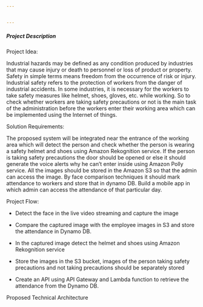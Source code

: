 ```yaml
---


---
```


<h5 id="project-description">Project Description</h5>
<p>Project Idea:</p>
<p>Industrial hazards may be defined as any condition produced by industries that may cause injury or death to personnel or loss of product or property. Safety in simple terms means freedom from the occurrence of risk or injury. Industrial safety refers to the protection of workers from the danger of industrial accidents. In some industries, it is necessary for the workers to take safety measures like helmet, shoes, gloves, etc. while working. So to check whether workers are taking safety precautions or not is the main task of the administration before the workers enter their working area which can be implemented using the Internet of things.</p>
<p>Solution Requirements:</p>
<p>The proposed system will be integrated near the entrance of the working area which will detect the person and check whether the person is wearing a safety helmet and shoes using Amazon Rekognition service. If the person is taking safety precautions the door should be opened or else it should generate the voice alerts why he can’t enter inside using Amazon Polly service. All the images should be stored in the Amazon S3 so that the admin can access the image. By face comparison techniques it should mark attendance to workers and store that in dynamo DB. Build a mobile app in which admin can access the attendance of that particular day.</p>
<p>Project Flow:</p>
<ul>
<li>
<p>Detect the face in the live video streaming and capture the image</p>
</li>
<li>
<p>Compare the captured image with the employee images in S3 and store the attendance in Dynamo DB.</p>
</li>
<li>
<p>In the captured image detect the helmet and shoes using Amazon Rekognition service</p>
</li>
<li>
<p>Store the images in the S3 bucket, images of the person taking safety precautions and not taking precautions should be separately stored</p>
</li>
<li>
<p>Create an API using API Gateway and Lambda function to retrieve the attendance from the Dynamo DB.</p>
</li>
</ul>
<p>Proposed Technical Architecture</p>
<p><img src="https://lh5.googleusercontent.com/Hi47HGCjQ8MzDti8-LYW1U-n9_5SedRkOB0gEyV-5-U6IETMI2zbo87zVxoo_EJ6nqbT5Eyu1UehdFdo0eejLQCk8NDNJhrM2RbHyBabhXYCHogVY7F4d8kLjsPFxjHHlCtFysA" alt=""></p>

